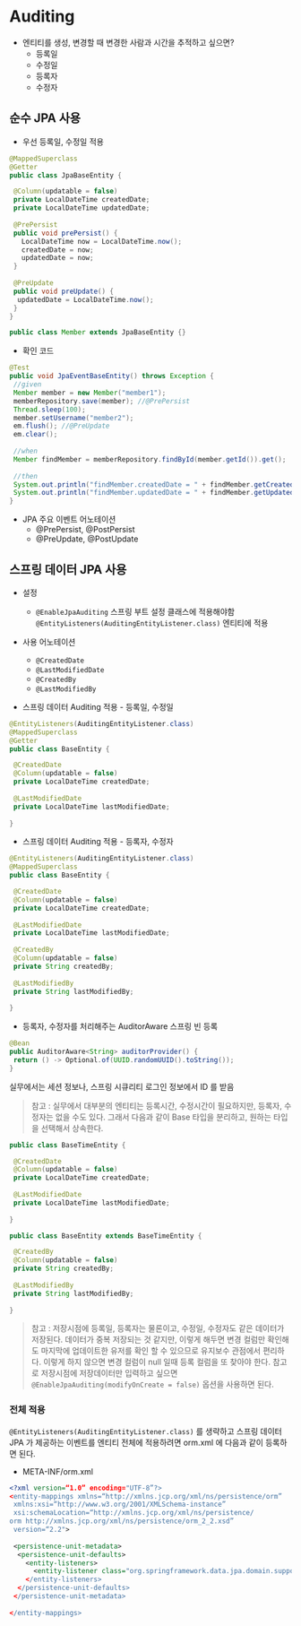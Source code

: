 # Auditing

- 엔티티를 생성, 변경할 때 변경한 사람과 시간을 추적하고 싶으면?
  - 등록일
  - 수정일
  - 등록자
  - 수정자

## 순수 JPA 사용

- 우선 등록일, 수정일 적용

```java
@MappedSuperclass
@Getter
public class JpaBaseEntity {

 @Column(updatable = false)
 private LocalDateTime createdDate;
 private LocalDateTime updatedDate;
 
 @PrePersist
 public void prePersist() {
   LocalDateTime now = LocalDateTime.now();
   createdDate = now;
   updatedDate = now;
 }
 
 @PreUpdate
 public void preUpdate() {
  updatedDate = LocalDateTime.now();
 }
}
```
```java
public class Member extends JpaBaseEntity {}
```

- 확인 코드

```java
@Test
public void JpaEventBaseEntity() throws Exception {
 //given
 Member member = new Member("member1");
 memberRepository.save(member); //@PrePersist
 Thread.sleep(100);
 member.setUsername("member2");
 em.flush(); //@PreUpdate
 em.clear();
 
 //when
 Member findMember = memberRepository.findById(member.getId()).get();
 
 //then
 System.out.println("findMember.createdDate = " + findMember.getCreatedDate());
 System.out.println("findMember.updatedDate = " + findMember.getUpdatedDate());
}
```

- JPA 주요 이벤트 어노테이션
  - @PrePersist, @PostPersist
  - @PreUpdate, @PostUpdate

## 스프링 데이터 JPA 사용

- 설정
  - `@EnableJpaAuditing` 스프링 부트 설정 클래스에 적용해야함 `@EntityListeners(AuditingEntityListener.class)` 엔티티에 적용
- 사용 어노테이션
  - `@CreatedDate`
  - `@LastModifiedDate`
  - `@CreatedBy`
  - `@LastModifiedBy`

- 스프링 데이터 Auditing 적용 - 등록일, 수정일

```java
@EntityListeners(AuditingEntityListener.class)
@MappedSuperclass
@Getter
public class BaseEntity {

 @CreatedDate
 @Column(updatable = false)
 private LocalDateTime createdDate;
 
 @LastModifiedDate
 private LocalDateTime lastModifiedDate;
 
}
```

- 스프링 데이터 Auditing 적용 - 등록자, 수정자

```java
@EntityListeners(AuditingEntityListener.class)
@MappedSuperclass
public class BaseEntity {

 @CreatedDate
 @Column(updatable = false)
 private LocalDateTime createdDate;
 
 @LastModifiedDate 
 private LocalDateTime lastModifiedDate;
 
 @CreatedBy
 @Column(updatable = false)
 private String createdBy;
 
 @LastModifiedBy
 private String lastModifiedBy;
 
}
```

- 등록자, 수정자를 처리해주는 AuditorAware 스프링 빈 등록

```java
@Bean
public AuditorAware<String> auditorProvider() {
 return () -> Optional.of(UUID.randomUUID().toString());
}
```

실무에서는 세션 정보나, 스프링 시큐리티 로그인 정보에서 ID 를 받음

> 참고 : 실무에서 대부분의 엔티티는 등록시간, 수정시간이 필요하지만, 등록자, 수정자는 없을 수도 있다. 그래서 다음과 같이 Base 타입을 분리하고, 원하는 타입을 선택해서 상속한다.

```java
public class BaseTimeEntity {

 @CreatedDate
 @Column(updatable = false)
 private LocalDateTime createdDate;
 
 @LastModifiedDate
 private LocalDateTime lastModifiedDate;
 
}

public class BaseEntity extends BaseTimeEntity {

 @CreatedBy
 @Column(updatable = false)
 private String createdBy;
 
 @LastModifiedBy
 private String lastModifiedBy;
 
}
```

> 참고 : 저장시점에 등록일, 등록자는 물론이고, 수정일, 수정자도 같은 데이터가 저장된다. 데이터가 중복
저장되는 것 같지만, 이렇게 해두면 변경 컬럼만 확인해도 마지막에 업데이트한 유저를 확인 할 수 있으므로
유지보수 관점에서 편리하다. 이렇게 하지 않으면 변경 컬럼이 null 일때 등록 컬럼을 또 찾아야 한다.
> 참고로 저장시점에 저장데이터만 입력하고 싶으면 `@EnableJpaAuditing(modifyOnCreate = false)`
옵션을 사용하면 된다.

### 전체 적용

`@EntityListeners(AuditingEntityListener.class)` 를 생략하고 스프링 데이터 JPA 가 제공하는 이벤트를 엔티티 전체에 적용하려면 orm.xml 에 다음과 같이 등록하면 된다.

- META-INF/orm.xml

```xml
<?xml version=“1.0” encoding="UTF-8”?>
<entity-mappings xmlns=“http://xmlns.jcp.org/xml/ns/persistence/orm”
 xmlns:xsi=“http://www.w3.org/2001/XMLSchema-instance”
 xsi:schemaLocation=“http://xmlns.jcp.org/xml/ns/persistence/
orm http://xmlns.jcp.org/xml/ns/persistence/orm_2_2.xsd”
 version=“2.2">
              
 <persistence-unit-metadata>
  <persistence-unit-defaults>
    <entity-listeners>
      <entity-listener class="org.springframework.data.jpa.domain.support.AuditingEntityListener”/>
    </entity-listeners>
  </persistence-unit-defaults>
 </persistence-unit-metadata>
 
</entity-mappings>
```
